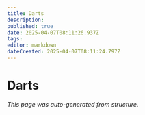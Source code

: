 ```yaml
---
title: Darts
description: 
published: true
date: 2025-04-07T08:11:26.937Z
tags: 
editor: markdown
dateCreated: 2025-04-07T08:11:24.797Z
---
```


# Darts

*This page was auto-generated from structure.*